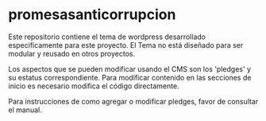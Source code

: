 # promesasanticorrupcion

Este repositorio contiene el tema de wordpress desarrollado especificamente para este proyecto. El Tema no está diseñado para ser modular y reusado en otros proyectos. 

Los aspectos que se pueden modificar usando el CMS son los 'pledges' y su estatus correspondiente. Para modificar contenido en las secciones de inicio es necesario modifica el código directamente.

Para instrucciones de como agregar o modificar pledges, favor de consultar el manual.